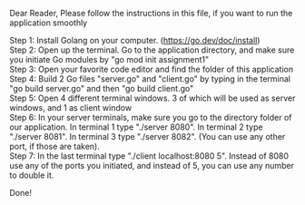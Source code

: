 Dear Reader,
Please follow the instructions in this file, if you want to run the application smoothly

Step 1: Install Golang on your computer. (https://go.dev/doc/install)<br /> 
Step 2: Open up the terminal. Go to the application directory, and make sure you initiate Go modules by "go mod init assignment1" <br /> 
Step 3: Open your favorite code editor and find the folder of this application<br /> 
Step 4: Build 2 Go files "server.go" and "client.go" by typing in the terminal "go build server.go" and then "go build client.go"<br /> 
Step 5: Open 4 different terminal windows. 3 of which will be used as server windows, and 1 as client window  <br /> 
Step 6: In your server terminals, make sure you go to the directory folder of our application. In terminal 1 type "./server 8080". In terminal 2 type "./server 8081". In terminal 3 type "./server 8082". (You can use any other port, if those are taken). <br /> 
Step 7: In the last terminal type "./client localhost:8080 5". Instead of 8080 use any of the ports you initiated, and instead of 5, you can use any number to double it. <br /> 

Done!
